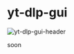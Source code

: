 # yt-dlp-gui
![yt-dlp-gui-header](https://github.com/TheGlowEk/yt-dlp-gui/blob/main/yt-dlp.png)


soon
